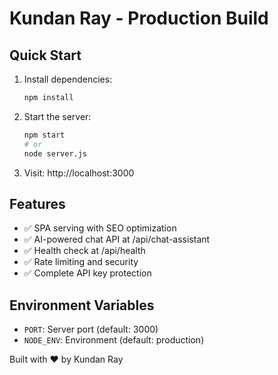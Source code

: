 # Kundan Ray - Production Build

## Quick Start

1. Install dependencies:
   ```bash
   npm install
   ```

2. Start the server:
   ```bash
   npm start
   # or
   node server.js
   ```

3. Visit: http://localhost:3000

## Features
- ✅ SPA serving with SEO optimization
- ✅ AI-powered chat API at /api/chat-assistant  
- ✅ Health check at /api/health
- ✅ Rate limiting and security
- ✅ Complete API key protection

## Environment Variables
- `PORT`: Server port (default: 3000)
- `NODE_ENV`: Environment (default: production)

Built with ❤️ by Kundan Ray
